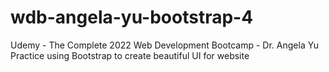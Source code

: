 # wdb-angela-yu-bootstrap-4
Udemy - The Complete 2022 Web Development Bootcamp - Dr. Angela Yu <br />
Practice using Bootstrap to create beautiful UI for website
